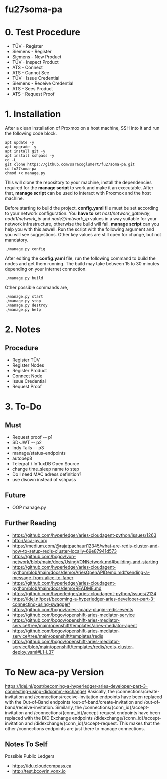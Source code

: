 # fu27soma-pa

# 0. Test Procedure
- TÜV - Register
- Siemens - Register
- Siemens - New Product
- TÜV - Inspect Product
- ATS - Connect
- ATS - Cannot See
- TÜV - Issue Credential
- Siemens - Receive Credential
- ATS - Sees Product
- ATS - Request Proof

# 1. Installation
After a clean installation of Proxmox on a host machine, SSH into it and run the following code block.

```
apt update -y
apt upgrade -y
apt install git -y
apt install sshpass -y
cd -L
git clone https://github.com/saracoglumert/fu27soma-pa.git
cd fu27soma-pa
chmod +x manage.py
```

This will clone the repository to your machine, install the dependencies required for the **manage script** to work and make it an executable. After that, **manage script** can be used to interact with Proxmox and the host machine.

Before starting to build the project, **config.yaml** file must be set according to your network configuration. You **have to** set *host/network_gateway*, *node1/network_ip* and *node2/network_ip* values in a way suitable for your network infrastructure, otherwise the build will fail. **manage script** can you help you with this aswell. Run the script with the following argument and you will see suggestions. Other key values are still open for change, but not mandatory.

```
./manage.py config
```

After editing the **config.yaml** file, run the following command to build the nodes and get them running. The build may take between 15 to 30 minutes depending on your internet connection.
```
./manage.py build
```

Other possible commands are,
```
./manage.py start
./manage.py stop
./manage.py destroy
./manage.py help
```

# 2. Notes
## Procedure
- Register TÜV
- Register Nodes
- Register Product
- Connect Node
- Issue Credential
- Request Proof


# 3. To-Do

## Must
- Request proof -- p1
- SD-JWT -- p2
- Indy Tails -- p3
- manage/status-endpoints
- autopep8
- Telegraf / InfluxDB Open Source
- change time_sleep name to step
- Do I need MAC adress definition?
- use disown instead of sshpass



## Future
- OOP manage.py

## Further Reading
- https://github.com/hyperledger/aries-cloudagent-python/issues/1263
- http://aca-py.org
- https://medium.com/@rajatpachauri12345/what-are-redis-cluster-and-how-to-setup-redis-cluster-locally-69e87941d573
- https://github.com/bcgov/von-network/blob/main/docs/UsingVONNetwork.md#building-and-starting
- https://github.com/hyperledger/aries-cloudagent-python/blob/main/docs/demo/AriesOpenAPIDemo.md#sending-a-message-from-alice-to-faber
- https://github.com/hyperledger/aries-cloudagent-python/blob/main/docs/demo/README.md
- https://github.com/hyperledger/aries-cloudagent-python/issues/2124
- https://ldej.nl/post/becoming-a-hyperledger-aries-developer-part-3-connecting-using-swagger/
- https://github.com/bcgov/aries-acapy-plugin-redis-events
- https://github.com/bcgov/openshift-aries-mediator-service
- https://github.com/bcgov/openshift-aries-mediator-service/tree/main/openshift/templates/aries-mediator-agent
- https://github.com/bcgov/openshift-aries-mediator-service/tree/main/openshift/templates/redis
- https://github.com/bcgov/openshift-aries-mediator-service/blob/main/openshift/templates/redis/redis-cluster-deploy.yaml#L1-L37

# To New aca-py Version
https://ldej.nl/post/becoming-a-hyperledger-aries-developer-part-3-connecting-using-didcomm-exchange/
Basically, the /connections/create-invitation and /connections/receive-invitation endpoints have been replaced with the Out-of-Band endpoints /out-of-band/create-invitation and /out-of-band/receive-invitation. Similarly, the /connections/{conn_id}/accept-invitation and /connections/{conn_id}/accept-request endpoints have been replaced with the DID Exchange endpoints /didexchange/{conn_id}/accept-invitation and /didexchange/{conn_id}/accept-request. This makes that the other /connections endpoints are just there to manage connections.

## Notes To Self
Possible Public Ledgers
- https://idu.cloudcompass.ca
- http://test.bcovrin.vonx.io